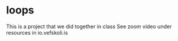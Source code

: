 # loops
This is a project that we did together in class
See zoom video under resources in io.vefskoli.is
